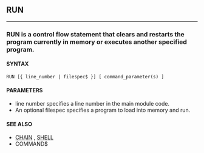 ## RUN
---

### RUN is a control flow statement that clears and restarts the program currently in memory or executes another specified program.

#### SYNTAX

`RUN [{ line_number | filespec$ }] [ command_parameter(s) ]`

#### PARAMETERS
* line number specifies a line number in the main module code.
* An optional filespec specifies a program to load into memory and run.


#### SEE ALSO
* [CHAIN](./CHAIN.md) , [SHELL](./SHELL.md)
* COMMAND$
